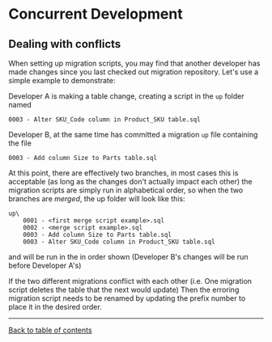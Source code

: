 # Concurrent Development

## Dealing with conflicts

When setting up migration scripts, you may find that another developer has made changes since you last checked out migration repository. Let's use a simple example to demonstrate:

Developer A is making a table change, creating a script in the `up` folder named

    0003 - Alter SKU_Code column in Product_SKU table.sql

Developer B, at the same time has committed a migration `up` file containing the file

    0003 - Add column Size to Parts table.sql

At this point, there are effectively two branches, in most cases this is acceptable (as long as the changes don't actually impact each other) the migration scripts are simply run in alphabetical order, so when the two branches are *merged*, the up folder will look like this:

    up\
        0001 - <first merge script example>.sql
        0002 - <merge script example>.sql
        0003 - Add column Size to Parts table.sql
        0003 - Alter SKU_Code column in Product_SKU table.sql

and will be run in the in order shown (Developer B's changes will be run before Developer A's)

If the two different migrations conflict with each other (i.e. One migration script deletes the table that the next would update) Then the erroring migration script needs to be renamed by updating the prefix number to place it in the desired order.

<!--
## Guarding

[I think guarding shouldn't be a recommended practice, but if the developer knows how and when to guard they are ok to do so]

Guarding a script is to make it safe to run multiple times, and doing so will reduce the chance of failure for your script during a conflict.
Guarding is a way to write something so that it checks if what it is going to do is safe to do.

A hypothetical example would be if two developers both had the same version of the database and in both of their branches they decided to add a column to the same table.  When they would merge it would cause the second developer's script to fail; however, if they write their scripts in a guarded way the first script will execute successfully and the second script won't effectively be skipped over.

### Case 1: Altering a table

An un-guarded script would look like this:

```sql
ALTER TABLE dbo.My_Table
ADD Notes VARCHAR(50)
```

This will fail if there is already a column named `Notes` in the `dbo.My_Table` table.

To write this in *guarded* way would look like this:

```sql
IF NOT EXISTS(
    SELECT *
    FROM sys.columns c
    JOIN sys.tables t
    ON c.object_id = t.object_id
    JOIN sys.schemas s
    ON t.schema_id = s.schema_id
    WHERE s.name = 'dbo'
    AND t.name = 'My_Table'
    AND c.name = 'Notes'
)
BEGIN
    ALTER TABLE dbo.My_Table
    ADD Notes VARCHAR(50)
END
```

### Case 2: Inserting data

An unguarded insert script would look like this:

```sql
INSERT INTO dbo.My_Table
(Name, Code, Notes)
VALUES
('Name1', 'Code1', 'Notes1')
```

This will insert that record every time the script is run (possibly not ideal).

To guard this script and prevent duplicate entries it would look like this:

```sql
IF NOT EXISTS(
    SELECT *
    FROM dbo.My_Table
    WHERE Name = 'Name1'
    AND Code = 'Code1'
    AND Notes = 'Notes1'
)
BEGIN
    INSERT INTO dbo.My_Table
    (Name, Code, Notes)
    VALUES
    ('Name1', 'Code1', 'Notes1')
END
```
-->
***

[Back to table of contents](README.md)
